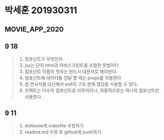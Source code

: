 # 박세훈 201930311

## MOVIE_APP_2020

## 9 18
>1. 컴포넌트가 무엇인지
>2. jsx는 단지 html과 자바스크린트를 조합한 문법이다
>3. 컴포넌트 이름의 첫자는 반드시 대문자로 해야한다.
>4. 컴포넌트에 데이터를 전달 할 때는 props를 이용한다
>5. 점 연사자를 대신해서 es6의 구조 분해 할당을 사용할 수 있다.
>6. 리액트는 다수의 컴포넌트로 이루어지나, 최종적으로는 하나의 컴포넌트만 사용한다.

## 9 11
>1. dothome에 indexfile 수정하기
>2. readme.md 수정 후 github에 push하기.
